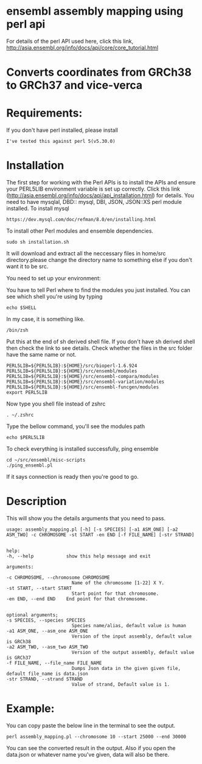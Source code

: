 # ensembl assembly mapping using perl api

For details of the perl API used here, click this link, http://asia.ensembl.org/info/docs/api/core/core_tutorial.html
# Converts coordinates from GRCh38 to GRCh37 and vice-verca
# Requirements:
If you don't have perl installed, please install

    I've tested this against perl 5(v5.30.0)

# Installation
The first step for working with the Perl APIs is to install the APIs and ensure your PERL5LIB environment variable is set up correctly.
Click this link (http://asia.ensembl.org/info/docs/api/api_installation.html) for details. You need to have mysqlal, DBD:: mysql, DBI, JSON, JSON::XS perl module installed.
To install mysql
    
    https://dev.mysql.com/doc/refman/8.0/en/installing.html

To install other Perl modules and ensemble dependencies.

    sudo sh installation.sh

It will download and extract all the neccessary files in home/src directory.please change the directory name to something else if you don't want it to be src.

You need to set up your environment:

You have to tell Perl where to find the modules you just installed. You can see which shell you're using by typing
    
    echo $SHELL
In my case, it is something like.

    /bin/zsh

Put this at the end of sh derived shell file. If you don't have sh derived shell then check the link to see details. Check whether the files in the src folder have the same name or not.

    PERL5LIB=${PERL5LIB}:${HOME}/src/bioperl-1.6.924
    PERL5LIB=${PERL5LIB}:${HOME}/src/ensembl/modules
    PERL5LIB=${PERL5LIB}:${HOME}/src/ensembl-compara/modules
    PERL5LIB=${PERL5LIB}:${HOME}/src/ensembl-variation/modules
    PERL5LIB=${PERL5LIB}:${HOME}/src/ensembl-funcgen/modules
    export PERL5LIB

Now type you shell file instead of zshrc

    . ~/.zshrc
Type the bellow command, you'll see the modules path
    
    echo $PERL5LIB

To check everything is installed successfully, ping ensemble

    cd ~/src/ensembl/misc-scripts
    ./ping_ensembl.pl

If it says connection is ready then you're good to go.
# Description
This will show you the details arguments that you need to pass.
    
    usage: assembly_mapping.pl [-h] [-s SPECIES] [-a1 ASM_ONE] [-a2 ASM_TWO] -c CHROMOSOME -st START -en END [-f FILE_NAME] [-str STRAND]

    
    help:
    -h, --help            show this help message and exit
    
    arguments:
    
    -c CHROMOSOME, --chromosome CHROMOSOME
                            Name of the chromosome [1-22] X Y.
    -st START, --start START
                            Start point for that chromosome.
    -en END, --end END    End point for that chromosome.
    
    
    optional arguments;
    -s SPECIES, --species SPECIES
                            Species name/alias, default value is human
    -a1 ASM_ONE, --asm_one ASM_ONE
                            Version of the input assembly, default value is GRCh38
    -a2 ASM_TWO, --asm_two ASM_TWO
                            Version of the output assembly, default value is GRCh37
    -f FILE_NAME, --file_name FILE_NAME
                            Dumps Json data in the given given file, default file_name is data.json
    -str STRAND, --strand STRAND
                            Value of strand, Default value is 1.
# Example:

You can copy paste the below line in the terminal to see the output.

    perl assembly_mapping.pl --chromosome 10 --start 25000 --end 30000

You can see the converted result in the output. Also if you open the data.json or whatever name you've given, data will also be there.
